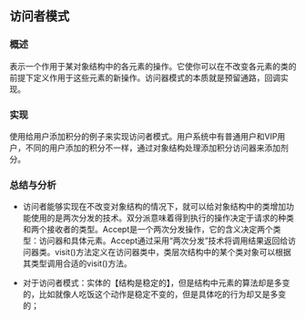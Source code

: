 ## 访问者模式

### 概述
表示一个作用于某对象结构中的各元素的操作。它使你可以在不改变各元素的类的前提下定义作用于这些元素的新操作。访问器模式的本质就是预留通路，回调实现。


### 实现
使用给用户添加积分的例子来实现访问者模式。用户系统中有普通用户和VIP用户，不同的用户添加的积分不一样，通过对象结构处理添加积分访问器来添加剂分。

### 总结与分析
- 访问者能够实现在不改变对象结构的情况下，就可以给对象结构中的类增加功能使用的是两次分发的技术。双分派意味着得到执行的操作决定于请求的种类和两个接收者的类型。Accept是一个两次分发操作，它的含义决定两个类型：访问器和具体元素。Accept通过采用“两次分发”技术将调用结果返回给访问器类。visit()方法定义在访问器类中，类层次结构中的某个类对象可以根据其类型调用合适的visit()方法。

- 对于访问者模式：实体的【结构是稳定的】，但是结构中元素的算法却是多变的，比如就像人吃饭这个动作是稳定不变的，但是具体吃的行为却又是多变的；